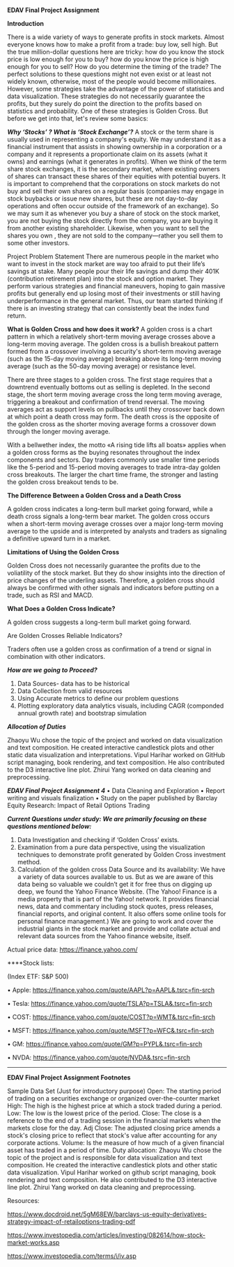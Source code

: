 **EDAV Final Project Assignment**


**Introduction**

There is a wide variety of ways to generate profits in stock markets. Almost everyone knows how to make a profit from a trade: buy low, sell high. But the true million-dollar questions here are tricky: how do you know the stock price is low enough for you to buy? how do you know the price is high enough for you to sell? How do you determine the timing of the trade? The perfect solutions to these questions might not even exist or at least not widely known, otherwise, most of the people would become millionaires. However, some strategies take the advantage of the power of statistics and data visualization. These strategies do not necessarily guarantee the profits, but they surely do point the direction to the profits based on statistics and probability. One of these strategies is Golden Cross. But before we get into that, let's review some basics: 

***Why ‘Stocks’ ? What is ‘Stock Exchange’?***
A stock or the term share is usually used in representing a company's equity. We may understand
it as a financial instrument that assists in showing ownership in a corporation or a company and it
represents a proportionate claim on its assets (what it owns) and earnings (what it generates in
profits).
When we think of the term share stock exchanges, it is the secondary market, where existing
owners of shares can transact these shares of their equities with potential buyers.
It is important to comprehend that the corporations on stock markets do not buy and sell their own
shares on a regular basis (companies may engage in stock buybacks or issue new shares, but these
are not day-to-day operations and often occur outside of the framework of an exchange).
So we may sum it as whenever you buy a share of stock on the stock market, you are not buying
the stock directly from the company, you are buying it from another existing shareholder.
Likewise, when you want to sell the shares you own , they are not sold to the company—rather
you sell them to some other investors.

Project Problem Statement
There are numerous people in the market who want to invest in the stock market are way too afraid
to put their life’s savings at stake. Many people pour their life savings and dump their 401K
(contribution retirement plan) into the stock and option market. They perform various strategies
and financial maneuvers, hoping to gain massive profits but generally end up losing most of their
investments or still having underperformance in the general market.
Thus, our team started thinking if there is an investing strategy that can consistently beat the index
fund return.

**What is Golden Cross and how does it work?**
A golden cross is a chart pattern in which a relatively short-term moving average crosses above a long-term moving average. The golden cross is a bullish breakout pattern formed from a crossover involving a security's short-term moving average (such as the 15-day moving average) breaking above its long-term moving average (such as the 50-day moving average) or resistance level. 

There are three stages to a golden cross. The first stage requires that a downtrend eventually bottoms out as selling is depleted. In the second stage, the short term moving average cross the long term moving average, triggering a breakout and confirmation of trend reversal. The moving averages act as support levels on pullbacks until they crossover back down at which point a death cross may form. The death cross is the opposite of the golden cross as the shorter moving average forms a crossover down through the longer moving average.

With a bellwether index, the motto «A rising tide lifts all boats» applies when a golden cross forms as the buying resonates throughout the index components and sectors. Day traders commonly use smaller time periods like the 5-period and 15-period moving averages to trade intra-day golden cross breakouts. The larger the chart time frame, the stronger and lasting the golden cross breakout tends to be.

**The Difference Between a Golden Cross and a Death Cross**

A golden cross indicates a long-term bull market going forward, while a death cross signals a long-term bear market. The golden cross occurs when a short-term moving average crosses over a major long-term moving average to the upside and is interpreted by analysts and traders as signaling a definitive upward turn in a market.

**Limitations of Using the Golden Cross**

Golden Cross does not necessarily guarantee the profits due to the voliatility of the stock market. But they do show insights into the direction of price changes of the underling assets. Therefore, a golden cross should always be confirmed with other signals and indicators before putting on a trade, such as RSI and MACD.

**What Does a Golden Cross Indicate?**

A golden cross suggests a long-term bull market going forward.

Are Golden Crosses Reliable Indicators?

Traders often use a golden cross as confirmation of a trend or signal in combination with other indicators.


***How are we going to Proceed?***
1. Data Sources- data has to be historical
2. Data Collection from valid resources
3. Using Accurate metrics to define our problem questions
4. Plotting exploratory data analytics visuals, including CAGR (componded annual growth rate) and bootstrap simulation


***Allocation of Duties***

Zhaoyu Wu chose the topic of the project and worked on data visualization and text composition. He created interactive candlestick plots and other static data visualization and interpretations. Vipul Harihar worked on GitHub script managing, book rendering, and text composition. He also contributed to the D3 interactive line plot. Zhirui Yang worked on data cleaning and preprocessing.



***EDAV Final Project Assignment 4***
• Data Cleaning and Exploration
• Report writing and visuals finalization
• Study on the paper published by Barclay Equity Research: Impact of Retail Options
Trading

***Current Questions under study:
We are primarily focusing on these questions mentioned below:***
1. Data Investigation and checking if ‘Golden Cross’ exists.
2. Examination from a pure data perspective, using the visualization techniques to
demonstrate profit generated by Golden Cross investment method.
3. Calculation of the golden cross
Data Source and its availability:
We have a variety of data sources available to us. But as we are aware of this data being so valuable
we couldn’t get it for free thus on digging up deep, we found the Yahoo Finance Website. (The
Yahoo! Finance is a media property that is part of the Yahoo! network. It provides financial news,
data and commentary including stock quotes, press releases, financial reports, and original content.
It also offers some online tools for personal finance management.)
We are going to work and cover the industrial giants in the stock market and provide and collate
actual and relevant data sources from the Yahoo finance website, itself.

Actual price data: https://finance.yahoo.com/

****Stock lists:

(Index ETF: S&P 500)

• Apple: https://finance.yahoo.com/quote/AAPL?p=AAPL&.tsrc=fin-srch

• Tesla: https://finance.yahoo.com/quote/TSLA?p=TSLA&.tsrc=fin-srch

• COST: https://finance.yahoo.com/quote/COST?p=WMT&.tsrc=fin-srch

• MSFT: https://finance.yahoo.com/quote/MSFT?p=WFC&.tsrc=fin-srch

• GM: https://finance.yahoo.com/quote/GM?p=PYPL&.tsrc=fin-srch

• NVDA: https://finance.yahoo.com/quote/NVDA&.tsrc=fin-srch

****

**EDAV Final Project Assignment Footnotes**


Sample Data Set (Just for introductory purpose)
Open: The starting period of trading on a securities exchange or organized over-the-counter market
High: The high is the highest price at which a stock traded during a period.
Low: The low is the lowest price of the period.
Close: The close is a reference to the end of a trading session in the financial markets when the
markets close for the day.
Adj Close: The adjusted closing price amends a stock's closing price to reflect that stock's value
after accounting for any corporate actions.
Volume: Is the measure of how much of a given financial asset has traded in a period of time.
Duty allocation: Zhaoyu Wu chose the topic of the project and is responsible for data visualization and text composition. He created the interactive candlestick plots and other static data visualization. Vipul Harihar worked on github script managing, book rendering and text composition. He also contributed to the D3 interactive line plot. Zhirui Yang
worked on data cleaning and preprocessing.

Resources:

https://www.docdroid.net/5gM68EW/barclays-us-equity-derivatives-strategy-impact-of-retailoptions-trading-pdf

https://www.investopedia.com/articles/investing/082614/how-stock-market-works.asp

https://www.investopedia.com/terms/i/iv.asp

